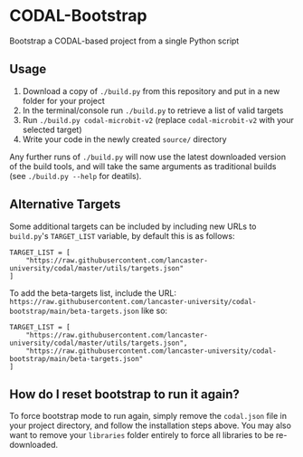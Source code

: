 # CODAL-Bootstrap

Bootstrap a CODAL-based project from a single Python script

## Usage

1. Download a copy of `./build.py` from this repository and put in a new folder for your project
2. In the terminal/console run `./build.py` to retrieve a list of valid targets
3. Run `./build.py codal-microbit-v2` (replace `codal-microbit-v2` with your selected target)
4. Write your code in the newly created `source/` directory

Any further runs of `./build.py` will now use the latest downloaded version of the build tools, and will take the same arguments as traditional builds (see `./build.py --help` for deatils).

## Alternative Targets

Some additional targets can be included by including new URLs to `build.py`'s `TARGET_LIST` variable, by default this is as follows:

```
TARGET_LIST = [
    "https://raw.githubusercontent.com/lancaster-university/codal/master/utils/targets.json"
]
```

To add the beta-targets list, include the URL: `https://raw.githubusercontent.com/lancaster-university/codal-bootstrap/main/beta-targets.json` like so:

```
TARGET_LIST = [
    "https://raw.githubusercontent.com/lancaster-university/codal/master/utils/targets.json",
    "https://raw.githubusercontent.com/lancaster-university/codal-bootstrap/main/beta-targets.json"
]
```

## How do I reset bootstrap to run it again?

To force bootstrap mode to run again, simply remove the `codal.json` file in your project directory, and follow the installation steps above.
You may also want to remove your `libraries` folder entirely to force all libraries to be re-downloaded.